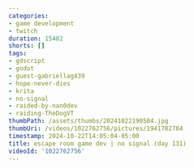```yaml
---
categories:
- game development
- twitch
duration: 15482
shorts: []
tags:
- gdscript
- godot
- guest-gabriellag439
- hope-never-dies
- krita
- no-signal
- raided-by-nan0dev
- raiding-TheDogVT
thumbPath: /assets/thumbs/20241022190504.jpg
thumbUri: /videos/1022762756/pictures/1941782784
timestamp: 2024-10-22T14:05:04-05:00
title: escape room game dev | no signal (day 131)
videoId: '1022762756'
---
```

